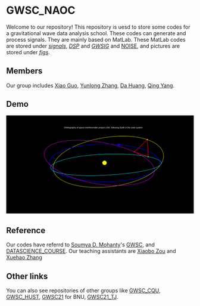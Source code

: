 # GWSC_NAOC
Welcome to our repository! This repository is uesd to store some codes for a gravitational wave data analysis school. 
These codes can generate and process signals. They are mainly based on MatLab. 
These MatLab codes are stored under [_signals_](https://github.com/guoxiaowhu/GWSC_NAOC/tree/main/signals), [_DSP_](https://github.com/guoxiaowhu/GWSC_NAOC/tree/main/DSP) and [_GWSIG_](https://github.com/guoxiaowhu/GWSC_NAOC/tree/main/GWSIG) and [NOISE](https://github.com/guoxiaowhu/GWSC_NAOC/tree/main/NOISE), and pictures are stored under [_figs_](https://github.com/guoxiaowhu/GWSC_NAOC/tree/main/figs).

## Members
Our group includes [Xiao Guo](https://github.com/guoxiaowhu), [Yunlong Zhang](https://github.com/zhangyunlong001), [Da Huang](https://github.com/huangda300), [Qing Yang](https://github.com/yQing-121).

## Demo
![LISA orbit](https://raw.githubusercontent.com/guoxiaowhu/GWSC_NAOC/main/figs/LISA_orbitography.gif)
## Reference
Our codes have referrd to [Soumya D. Mohanty](https://github.com/mohanty-sd)'s [GWSC](https://github.com/mohanty-sd/GWSC), and [DATASCIENCE_COURSE](https://github.com/mohanty-sd/DATASCIENCE_COURSE). Our teaching assistants are [Xiaobo Zou](https://github.com/xiaobozou) and [Xuehao Zhang](https://github.com/David-Zhang1) 
## Other links
You can also see repositories of other groups like [GWSC_CQU](https://github.com/gwsccqu/GWSC_CQU), [GWSC_HUST](https://github.com/wenfanfeng/GWSC_HUST), [GWSC21](https://github.com/BNUGW/GWSC21) for BNU, [GWSC21_TJ](https://github.com/Xiaotongwei/GWSC21_TJ).
